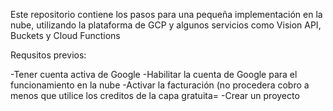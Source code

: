 Este repositorio contiene los pasos para una pequeña implementación en la nube, utilizando la plataforma de GCP y algunos servicios como Vision API, Buckets y Cloud Functions

Requsitos previos:

-Tener cuenta activa de Google
-Habilitar la cuenta de Google para el funcionamiento en la nube
-Activar la facturación (no procedera cobro a menos que utilice los creditos de la capa gratuita=
-Crear un proyecto
